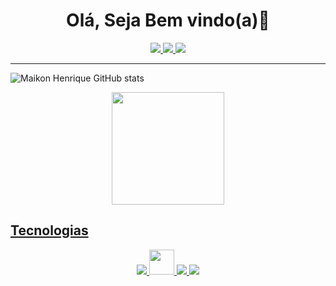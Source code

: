 <h1 align="center">  Olá, Seja Bem vindo(a)🫡 </h1>

<div align="center">
<a href="https://www.linkedin.com/in/maikon-henrique-856bb5212/"> 
    <img src="https://img.shields.io/badge/LinkedIn-0077B5?style=for-the-badge&logo=linkedin&logoColor=white" >
</a> 
<a href="https://mailto:maikonhenrique189@gmail.com">
    <img src="https://img.shields.io/badge/Gmail-D14836?style=for-the-badge&logo=gmail&logoColor=white">
</a>
<a href="https://www.instagram.com/maikonhenriqu8/">    
    <img src="https://img.shields.io/badge/Instagram-E4405F?style=for-the-badge&logo=instagram&logoColor=white">
</a>
</div>
<hr>

![Maikon Henrique GitHub stats](https://github-readme-stats.vercel.app/api?username=maikonhenriqu9&show_icons=true&theme=dracula )
<br>

<div align="center">
<a href="https://github.com/maikonhenriqu9">
<img loading="lazy" height="180em" src="https://github-readme-stats.vercel.app/api/top-langs/?username=maikonhenriqu9&layout=compact&langs_count=7&theme=dracula"/>

</div>

<h2>Tecnologias</h2>
<div align="center">
  <img  src="https://img.shields.io/badge/JavaScript-F7DF1E?style=for-the-badge&logo=javascript&logoColor=black"> 
  <img src="https://cdn.jsdelivr.net/gh/devicons/devicon/icons/javascript/javascript-original.svg" width=40px height=40px/>
  <img  src="https://img.shields.io/badge/HTML-239120?style=for-the-badge&logo=html5&logoColor=white">
  <img src="https://img.shields.io/badge/CSS3-1572B6?style=for-the-badge&logo=css3&logoColor=white">
</div>


